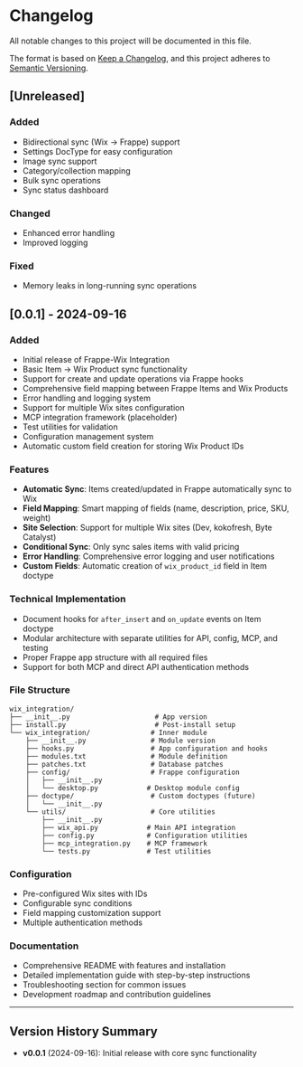 # Changelog

All notable changes to this project will be documented in this file.

The format is based on [Keep a Changelog](https://keepachangelog.com/en/1.0.0/),
and this project adheres to [Semantic Versioning](https://semver.org/spec/v2.0.0.html).

## [Unreleased]

### Added
- Bidirectional sync (Wix → Frappe) support
- Settings DocType for easy configuration
- Image sync support
- Category/collection mapping
- Bulk sync operations
- Sync status dashboard

### Changed
- Enhanced error handling
- Improved logging

### Fixed
- Memory leaks in long-running sync operations

## [0.0.1] - 2024-09-16

### Added
- Initial release of Frappe-Wix Integration
- Basic Item → Wix Product sync functionality
- Support for create and update operations via Frappe hooks
- Comprehensive field mapping between Frappe Items and Wix Products
- Error handling and logging system
- Support for multiple Wix sites configuration
- MCP integration framework (placeholder)
- Test utilities for validation
- Configuration management system
- Automatic custom field creation for storing Wix Product IDs

### Features
- **Automatic Sync**: Items created/updated in Frappe automatically sync to Wix
- **Field Mapping**: Smart mapping of fields (name, description, price, SKU, weight)
- **Site Selection**: Support for multiple Wix sites (Dev, kokofresh, Byte Catalyst)
- **Conditional Sync**: Only sync sales items with valid pricing
- **Error Handling**: Comprehensive error logging and user notifications
- **Custom Fields**: Automatic creation of `wix_product_id` field in Item doctype

### Technical Implementation
- Document hooks for `after_insert` and `on_update` events on Item doctype
- Modular architecture with separate utilities for API, config, MCP, and testing
- Proper Frappe app structure with all required files
- Support for both MCP and direct API authentication methods

### File Structure
```
wix_integration/
├── __init__.py                     # App version
├── install.py                      # Post-install setup
└── wix_integration/               # Inner module
    ├── __init__.py                # Module version
    ├── hooks.py                   # App configuration and hooks
    ├── modules.txt                # Module definition
    ├── patches.txt                # Database patches
    ├── config/                    # Frappe configuration
    │   ├── __init__.py
    │   └── desktop.py            # Desktop module config
    ├── doctype/                   # Custom doctypes (future)
    │   └── __init__.py
    └── utils/                     # Core utilities
        ├── __init__.py
        ├── wix_api.py            # Main API integration
        ├── config.py             # Configuration utilities
        ├── mcp_integration.py    # MCP framework
        └── tests.py              # Test utilities
```

### Configuration
- Pre-configured Wix sites with IDs
- Configurable sync conditions
- Field mapping customization support
- Multiple authentication methods

### Documentation
- Comprehensive README with features and installation
- Detailed implementation guide with step-by-step instructions
- Troubleshooting section for common issues
- Development roadmap and contribution guidelines

---

## Version History Summary

- **v0.0.1** (2024-09-16): Initial release with core sync functionality
